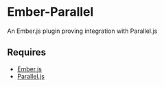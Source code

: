 Ember-Parallel
==============

An Ember.js plugin proving integration with Parallel.js

Requires
--------

* [Ember.js](http://emberjs.com)
* [Parallel.js](http://adambom.github.io/parallel.js/)
